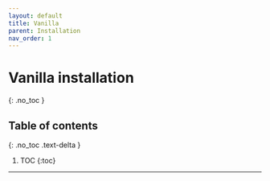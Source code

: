 ```yaml
---
layout: default
title: Vanilla
parent: Installation
nav_order: 1
---
```


# Vanilla installation
{: .no_toc }

## Table of contents
{: .no_toc .text-delta }

1. TOC
{:toc}

---